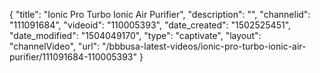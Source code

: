 {
    "title": "Ionic Pro Turbo Ionic Air Purifier",
    "description": "",
    "channelid": "111091684",
    "videoid": "110005393",
    "date_created": "1502525451",
    "date_modified": "1504049170",
    "type": "captivate",
    "layout": "channelVideo",
    "url": "\/bbbusa-latest-videos\/ionic-pro-turbo-ionic-air-purifier\/111091684-110005393"
}